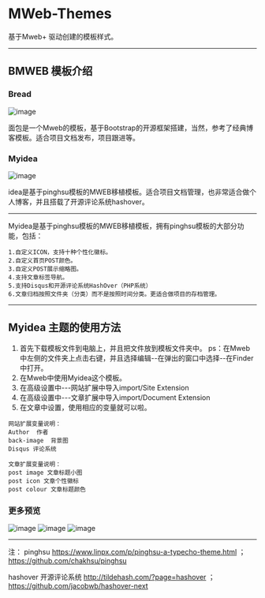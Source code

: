 # MWeb-Themes
基于Mweb+ 驱动创建的模板样式。

---
## BMWEB 模板介绍
### Bread
![image](https://github.com/ideacco/MWeb-Themes/blob/master/document/bread2.png)


面包是一个Mweb的模板，基于Bootstrap的开源框架搭建，当然，参考了经典博客模板。适合项目文档发布，项目跟进等。


### Myidea
![image](https://github.com/ideacco/MWeb-Themes/blob/master/document/myidea1.png)

idea是基于pinghsu模板的MWEB移植模板。适合项目文档管理，也非常适合做个人博客，并且搭载了开源评论系统hashover。

---

Myidea是基于pinghsu模板的MWEB移植模板，拥有pinghsu模板的大部分功能，包括：

```
1.自定义ICON，支持十种个性化徽标。
2.自定义首页POST颜色。
3.自定义POST展示缩略图。
4.支持文章标签导航。
5.支持Disqus和开源评论系统HashOver（PHP系统）
6.文章归档按照文件夹（分类）而不是按照时间分类。更适合做项目的存档管理。
```


---
## Myidea 主题的使用方法

1. 首先下载模板文件到电脑上，并且把文件放到模板文件夹中。
ps：在Mweb中左侧的文件夹上点击右键，并且选择编辑--在弹出的窗口中选择--在Finder中打开。
2. 在Mweb中使用Myidea这个模板。
3. 在高级设置中---网站扩展中导入import/Site Extension
4. 在高级设置中---文章扩展中导入import/Document Extension
5. 在文章中设置，使用相应的变量就可以啦。

```
网站扩展变量说明：
Author  作者
back-image  背景图
Disqus 评论系统

文章扩展变量说明：
post image 文章标题小图
post icon 文章个性徽标
post colour 文章标题颜色
```

### 更多预览
![image](https://github.com/ideacco/MWeb-Themes/blob/master/document/myidea2.png)
![image](https://github.com/ideacco/MWeb-Themes/blob/master/document/myidea3.png)
![image](https://github.com/ideacco/MWeb-Themes/blob/master/document/myidea4.png)


---
注：
pinghsu https://www.linpx.com/p/pinghsu-a-typecho-theme.html ；https://github.com/chakhsu/pinghsu

hashover 开源评论系统 http://tildehash.com/?page=hashover ；https://github.com/jacobwb/hashover-next
